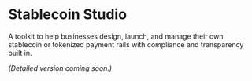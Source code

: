 # Stablecoin Studio

A toolkit to help businesses design, launch, and manage their own stablecoin or tokenized payment rails with compliance and transparency built in.&#x20;

_(Detailed version coming soon.)_
